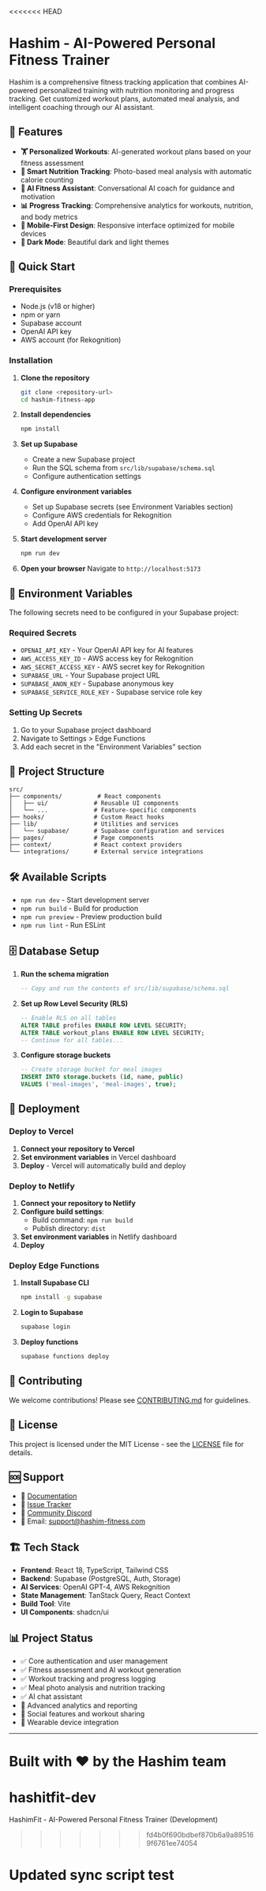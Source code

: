 <<<<<<< HEAD

# Hashim - AI-Powered Personal Fitness Trainer

Hashim is a comprehensive fitness tracking application that combines AI-powered personalized training with nutrition monitoring and progress tracking. Get customized workout plans, automated meal analysis, and intelligent coaching through our AI assistant.

## 🌟 Features

- **🏋️ Personalized Workouts**: AI-generated workout plans based on your fitness assessment
- **📸 Smart Nutrition Tracking**: Photo-based meal analysis with automatic calorie counting
- **🤖 AI Fitness Assistant**: Conversational AI coach for guidance and motivation
- **📊 Progress Tracking**: Comprehensive analytics for workouts, nutrition, and body metrics
- **📱 Mobile-First Design**: Responsive interface optimized for mobile devices
- **🌙 Dark Mode**: Beautiful dark and light themes

## 🚀 Quick Start

### Prerequisites

- Node.js (v18 or higher)
- npm or yarn
- Supabase account
- OpenAI API key
- AWS account (for Rekognition)

### Installation

1. **Clone the repository**
   ```bash
   git clone <repository-url>
   cd hashim-fitness-app
   ```

2. **Install dependencies**
   ```bash
   npm install
   ```

3. **Set up Supabase**
   - Create a new Supabase project
   - Run the SQL schema from `src/lib/supabase/schema.sql`
   - Configure authentication settings

4. **Configure environment variables**
   - Set up Supabase secrets (see Environment Variables section)
   - Configure AWS credentials for Rekognition
   - Add OpenAI API key

5. **Start development server**
   ```bash
   npm run dev
   ```

6. **Open your browser**
   Navigate to `http://localhost:5173`

## 🔧 Environment Variables

The following secrets need to be configured in your Supabase project:

### Required Secrets
- `OPENAI_API_KEY` - Your OpenAI API key for AI features
- `AWS_ACCESS_KEY_ID` - AWS access key for Rekognition
- `AWS_SECRET_ACCESS_KEY` - AWS secret key for Rekognition
- `SUPABASE_URL` - Your Supabase project URL
- `SUPABASE_ANON_KEY` - Supabase anonymous key
- `SUPABASE_SERVICE_ROLE_KEY` - Supabase service role key

### Setting Up Secrets

1. Go to your Supabase project dashboard
2. Navigate to Settings > Edge Functions
3. Add each secret in the "Environment Variables" section

## 📁 Project Structure

```
src/
├── components/          # React components
│   ├── ui/             # Reusable UI components
│   └── ...             # Feature-specific components
├── hooks/              # Custom React hooks
├── lib/                # Utilities and services
│   └── supabase/       # Supabase configuration and services
├── pages/              # Page components
├── context/            # React context providers
└── integrations/       # External service integrations
```

## 🛠️ Available Scripts

- `npm run dev` - Start development server
- `npm run build` - Build for production
- `npm run preview` - Preview production build
- `npm run lint` - Run ESLint

## 🗄️ Database Setup

1. **Run the schema migration**
   ```sql
   -- Copy and run the contents of src/lib/supabase/schema.sql
   ```

2. **Set up Row Level Security (RLS)**
   ```sql
   -- Enable RLS on all tables
   ALTER TABLE profiles ENABLE ROW LEVEL SECURITY;
   ALTER TABLE workout_plans ENABLE ROW LEVEL SECURITY;
   -- Continue for all tables...
   ```

3. **Configure storage buckets**
   ```sql
   -- Create storage bucket for meal images
   INSERT INTO storage.buckets (id, name, public)
   VALUES ('meal-images', 'meal-images', true);
   ```

## 🚀 Deployment

### Deploy to Vercel

1. **Connect your repository to Vercel**
2. **Set environment variables** in Vercel dashboard
3. **Deploy** - Vercel will automatically build and deploy

### Deploy to Netlify

1. **Connect your repository to Netlify**
2. **Configure build settings**:
   - Build command: `npm run build`
   - Publish directory: `dist`
3. **Set environment variables** in Netlify dashboard
4. **Deploy**

### Deploy Edge Functions

1. **Install Supabase CLI**
   ```bash
   npm install -g supabase
   ```

2. **Login to Supabase**
   ```bash
   supabase login
   ```

3. **Deploy functions**
   ```bash
   supabase functions deploy
   ```

## 🤝 Contributing

We welcome contributions! Please see [CONTRIBUTING.md](docs/CONTRIBUTING.md) for guidelines.

## 📄 License

This project is licensed under the MIT License - see the [LICENSE](LICENSE) file for details.

## 🆘 Support

- 📖 [Documentation](docs/)
- 🐛 [Issue Tracker](issues/)
- 💬 [Community Discord](#)
- 📧 Email: support@hashim-fitness.com

## 🏗️ Tech Stack

- **Frontend**: React 18, TypeScript, Tailwind CSS
- **Backend**: Supabase (PostgreSQL, Auth, Storage)
- **AI Services**: OpenAI GPT-4, AWS Rekognition
- **State Management**: TanStack Query, React Context
- **Build Tool**: Vite
- **UI Components**: shadcn/ui

## 📊 Project Status

- ✅ Core authentication and user management
- ✅ Fitness assessment and AI workout generation
- ✅ Workout tracking and progress logging
- ✅ Meal photo analysis and nutrition tracking
- ✅ AI chat assistant
- 🚧 Advanced analytics and reporting
- 🚧 Social features and workout sharing
- 🚧 Wearable device integration

---

Built with ❤️ by the Hashim team
=======
# hashitfit-dev
HashimFit - AI-Powered Personal Fitness Trainer (Development)
>>>>>>> fd4b0f690bdbef870b6a9a895169f6761ee74054
# Updated sync script test
